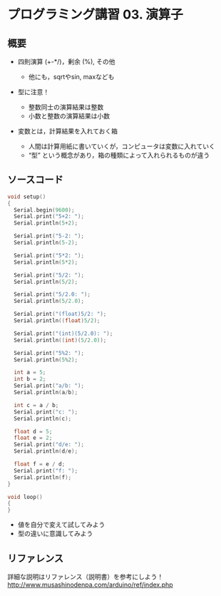 # プログラミング講習 03. 演算子
## 概要
+ 四則演算 (+-*/)，剰余 (%), その他
	- 他にも，sqrtやsin, maxなども
+ 型に注意！
	- 整数同士の演算結果は整数
	- 小数と整数の演算結果は小数



+ 変数とは，計算結果を入れておく箱
	- 人間は計算用紙に書いていくが，コンピュータは変数に入れていく
	- “型” という概念があり，箱の種類によって入れられるものが違う


## ソースコード
```cpp
void setup()
{
  Serial.begin(9600);
  Serial.print("5+2: ");
  Serial.println(5+2);

  Serial.print("5-2: ");
  Serial.println(5-2);

  Serial.print("5*2: ");
  Serial.println(5*2);

  Serial.print("5/2: ");
  Serial.println(5/2);

  Serial.print("5/2.0: ");
  Serial.println(5/2.0);

  Serial.print("(float)5/2: ");
  Serial.println((float)5/2);

  Serial.print("(int)(5/2.0): ");
  Serial.println((int)(5/2.0));

  Serial.print("5%2: ");
  Serial.println(5%2);

  int a = 5;
  int b = 2;
  Serial.print("a/b: ");
  Serial.println(a/b);

  int c = a / b;
  Serial.print("c: ");
  Serial.println(c);

  float d = 5;
  float e = 2;
  Serial.print("d/e: ");
  Serial.println(d/e);

  float f = e / d;
  Serial.print("f: ");
  Serial.println(f);
}

void loop()
{
}
```

+ 値を自分で変えて試してみよう
+ 型の違いに意識してみよう


## リファレンス
詳細な説明はリファレンス（説明書）を参考にしよう！  
http://www.musashinodenpa.com/arduino/ref/index.php